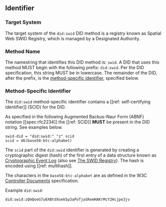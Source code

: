## Identifier

### Target System

The target system of the `did:swid` DID method is a registry known as Spatial
Web SWID Registry, which is managed by a Designated Authority.

### Method Name

The namestring that identifies this DID method is: `swid`. A DID that uses this
method MUST begin with the following prefix: `did:swid`. Per the DID
specification, this string MUST be in lowercase. The remainder of the DID, after
the prefix, is the [method-specific identifier](#method-specific-identifier),
specified below.

### Method-Specific Identifier

The `did:swid` method-specific identifier contains a [[ref:
self-certifying identifier]] (SCID) for the DID.
  
As specified in the following Augmented Backus-Naur Form (ABNF) notation
[[spec:rfc2234]] the [[ref: SCID]] **MUST** be present in the DID string. See
examples below.

```abnf
swid-did = "did:swid:" "z" scid
scid = 46(base58-btc-alphabet) 
```

The `scid` part of the `did:swid` identifier is generated by creating a cryptographic digest (hash)
of the first entry of a data structure known as [Cryptographic Event Log](https://digitalbazaar.github.io/cel-spec/#the-did-document-cel-specification)
(also see [The SWID Registry](#the-swid-registry)). The hash is encoded using [[ref: multihash]].

The characters in the `base58-btc-alphabet` are as defined in the W3C [Controller Documents](https://www.w3.org/TR/cid-1.0/#multibase-0) specification.

Example `did:swid`:

```
did:swid:zQmQoeG7u6XBtdXoek5p3aPoTjaSRemHAKrMcY2Hcjpe3jv
```
